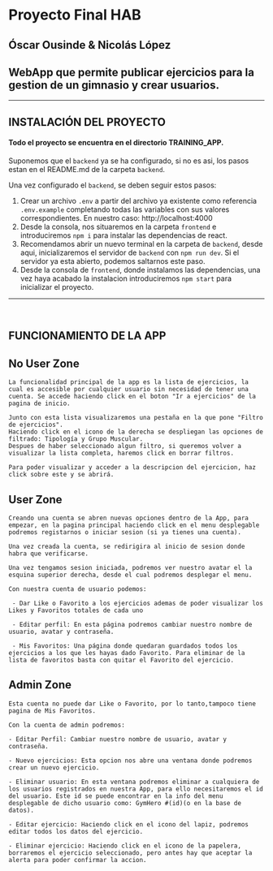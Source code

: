 # Proyecto Final HAB

## Óscar Ousinde & Nicolás López

## WebApp que permite publicar ejercicios para la gestion de un gimnasio y crear usuarios.

---

## INSTALACIÓN DEL PROYECTO

#### Todo el proyecto se encuentra en el directorio **TRAINING_APP**.

Suponemos que el <code>backend</code> ya se ha configurado, si no es asi, los pasos estan en el README.md de la carpeta <code>backend</code>.

Una vez configurado el <code>backend</code>, se deben seguir estos pasos:

1. Crear un archivo <code>.env</code> a partir del archivo ya existente como referencia <code>.env.example</code> completando todas las variables con sus valores correspondientes. En nuestro caso: http://localhost:4000
2. Desde la consola, nos situaremos en la carpeta <code>frontend</code> e introduciremos <code>npm i</code> para instalar las dependencias de react.
3. Recomendamos abrir un nuevo terminal en la carpeta de <code>backend</code>, desde aqui, inicializaremos el servidor de <code>backend</code> con <code>npm run dev</code>. Si el servidor ya esta abierto, podemos saltarnos este paso.
4. Desde la consola de <code>frontend</code>, donde instalamos las dependencias, una vez haya acabado la instalacion introduciremos <code>npm start</code> para inicializar el proyecto.

---

<br>

## FUNCIONAMIENTO DE LA APP

## No User Zone

    La funcionalidad principal de la app es la lista de ejercicios, la cual es accesible por cualquier usuario sin necesidad de tener una cuenta. Se accede haciendo click en el boton "Ir a ejercicios" de la pagina de inicio.

    Junto con esta lista visualizaremos una pestaña en la que pone "Filtro de ejercicios".
    Haciendo click en el icono de la derecha se despliegan las opciones de filtrado: Tipología y Grupo Muscular.
    Despues de haber seleccionado algun filtro, si queremos volver a visualizar la lista completa, haremos click en borrar filtros.

    Para poder visualizar y acceder a la descripcion del ejercicion, haz click sobre este y se abrirá.

## User Zone

    Creando una cuenta se abren nuevas opciones dentro de la App, para empezar, en la pagina principal haciendo click en el menu desplegable podremos registarnos o iniciar sesion (si ya tienes una cuenta).

    Una vez creada la cuenta, se redirigira al inicio de sesion donde habra que verificarse.

    Una vez tengamos sesion iniciada, podremos ver nuestro avatar el la esquina superior derecha, desde el cual podremos desplegar el menu.

    Con nuestra cuenta de usuario podemos:

     - Dar Like o Favorito a los ejercicios ademas de poder visualizar los Likes y Favoritos totales de cada uno

     - Editar perfil: En esta página podremos cambiar nuestro nombre de usuario, avatar y contraseña.

     - Mis Favoritos: Una página donde quedaran guardados todos los ejercicios a los que les hayas dado Favorito. Para eliminar de la lista de favoritos basta con quitar el Favorito del ejercicio.

## Admin Zone

    Esta cuenta no puede dar Like o Favorito, por lo tanto,tampoco tiene pagina de Mis Favoritos.

    Con la cuenta de admin podremos:

    - Editar Perfil: Cambiar nuestro nombre de usuario, avatar y contraseña.

    - Nuevo ejercicios: Esta opcion nos abre una ventana donde podremos crear un nuevo ejercicio.

    - Eliminar usuario: En esta ventana podremos eliminar a cualquiera de los usuarios registrados en nuestra App, para ello necesitaremos el id del usuario. Este id se puede encontrar en la info del menu desplegable de dicho usuario como: GymHero #(id)(o en la base de datos).

    - Editar ejercicio: Haciendo click en el icono del lapiz, podremos editar todos los datos del ejercicio.

    - Eliminar ejercicio: Haciendo click en el icono de la papelera, borraremos el ejercicio seleccionado, pero antes hay que aceptar la alerta para poder confirmar la accion.
